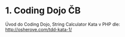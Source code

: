 # 1. Coding Dojo ČB

Úvod do Coding Dojo, String Calculator Kata v PHP dle: http://osherove.com/tdd-kata-1/
